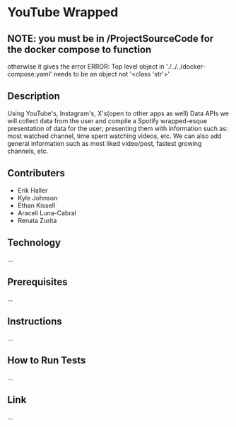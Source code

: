 # YouTube Wrapped

## NOTE: you must be in /ProjectSourceCode for the docker compose to function
otherwise it gives the error ERROR: Top level object in './../../docker-compose.yaml' needs to be an object not '<class 'str'>'

## Description

Using YouTube's, Instagram's, X's(open to other apps as well) Data APIs we will collect data from the user and compile a Spotify wrapped-esque presentation of data for the user; presenting them with information such as: most watched channel, time spent watching videos, etc. We can also add general information such as most liked video/post, fastest growing channels, etc.

## Contributers

- Erik Haller
- Kyle Johnson
- Ethan Kissell
- Araceli Luna-Cabral
- Renata Zurita

## Technology

...

## Prerequisites

...

## Instructions

...

## How to Run Tests

...

## Link

...
